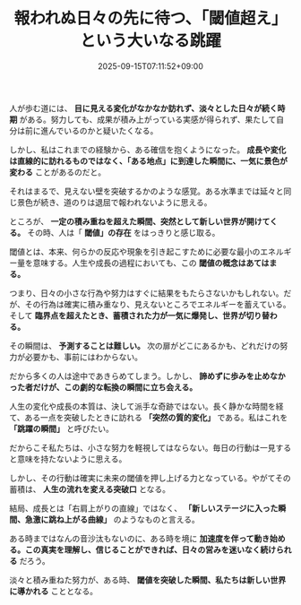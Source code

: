 ﻿---
title: "報われぬ日々の先に待つ、「閾値超え」という大いなる跳躍"
date: 2025-09-15T07:11:52+09:00
draft: false
---

人が歩む道には、 **目に見える変化がなかなか訪れず、淡々とした日々が続く時期** がある。努力しても、成果が積み上がっている実感が得られず、果たして自分は前に進んでいるのかと疑いたくなる。

しかし、私はこれまでの経験から、ある確信を抱くようになった。 **成長や変化は直線的に訪れるものではなく、「ある地点」に到達した瞬間に、一気に景色が変わる** ことがあるのだと。



それはまるで、見えない壁を突破するかのような感覚。ある水準までは延々と同じ景色が続き、道のりは退屈で報われないように思える。

ところが、 **一定の積み重ねを超えた瞬間、突然として新しい世界が開けてくる。** その時、人は「 **閾値」の存在** をはっきりと感じ取る。



閾値とは、本来、何らかの反応や現象を引き起こすために必要な最小のエネルギー量を意味する。人生や成長の過程においても、この **閾値の概念はあてはまる。**

つまり、日々の小さな行為や努力はすぐに結果をもたらさないかもしれない。だが、その行為は確実に積み重なり、見えないところでエネルギーを蓄えている。そして **臨界点を超えたとき、蓄積された力が一気に爆発し、世界が切り替わる。**



その瞬間は、 **予測することは難しい。** 次の扉がどこにあるかも、どれだけの努力が必要かも、事前にはわからない。

だから多くの人は途中であきらめてしまう。しかし、 **諦めずに歩みを止めなかった者だけが、この劇的な転換の瞬間に立ち会える。**



人生の変化や成長の本質は、決して派手な奇跡ではない。長く静かな時間を経て、ある一点を突破したときに訪れる **「突然の質的変化」** である。私はこれを **「跳躍の瞬間」** と呼びたい。

だからこそ私たちは、小さな努力を軽視してはならない。毎日の行動は一見すると意味を持たないように思える。

しかし、その行動は確実に未来の閾値を押し上げる力となっている。やがてその蓄積は、 **人生の流れを変える突破口** となる。



結局、成長とは「右肩上がりの直線」ではなく、 **「新しいステージに入った瞬間、急激に跳ね上がる曲線」** のようなものと言える。

ある時まではなんの音沙汰もないのに、ある時を境に **加速度を伴って動き始める。この真実を理解し、信じることができれば、日々の営みを迷いなく続けられる** だろう。

淡々と積み重ねた努力が、ある時、 **閾値を突破した瞬間、私たちは新しい世界に導かれる** こととなる。